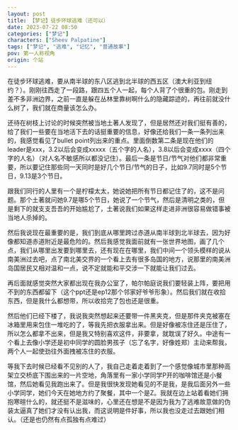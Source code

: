 ```yaml
---
layout: post
title: 【梦记】徒步环球逃难（还可以）
date: 2023-07-22 08:50
categories: ["梦记"]
characters: ["Sheev Palpatine"]
tags: ["梦记", "逃难", "记忆", "普通故事"]
pov: 第一人称视角
origin: 个站
---
```


在徒步环球逃难，要从南半球的东八区逃到北半球的西五区（澳大利亚到纽约？）。刚刚往西走了一段路，跟四五个人一起，每个人背了个很重的包。刚走到差不多非洲边界，之前一直是躲在丛林里靠树啊什么的隐藏踪迹的，再往前就没什么树了，我们就在商量该怎么办。

还待在树枝上讨论的时候突然被当地土著人发现了，但是居然还对我们挺有善的，给了我们一些要在当地活下去的话挺重要的信息，好像还给我们一条一条列出来的，我感觉看见了bullet point列出来的重点。里面倒数第二条是现在他们的leader是xxx，3.2以后会变成xxxxx（五个字的人名），3.8以后会变成xxxx（四个字的人名）（对人名不敏感所以都没记住）。最后一条是节日/节气对他们都非常重要，所以要记住那些同一天同时是好几个节日/节气的日子，比如9.7同时是5个节日，9.13是3个节日。

跟我们同行的人里有一个是柠檬太太，她说她把所有节日都记住了的，这不是问题。那个土著就问她9.7是哪5个节日，她说了一个节气，然后是清明之类的，但是剩下的就支支吾吾的开始尴尬了，土著说我们如果这样走进非洲很容易做错事被当地人杀掉的。

然后我说现在最重要的是，我们到底从哪里跨过赤道从南半球到北半球去，因为好像都知道赤道附近是最危险的。然后我感觉我面前就有一张世界地图，画了几个点，我们从哪里出发要到哪里去，还有现在在哪里，我们中间一个领头模样的说从南美洲过去吧，点了南北美交界的一个看上去有很多岛国的地方，说那里的南美洲岛国居民又相对温和一点，说不定就能和平交涉一下就能让我们过去。

再后面就感觉突然大家都出现在我办公室了，帕尔帕庭说我们要轻装上阵，要把用不到的东西都留下（这个ppt还是ep12那个邻家好爷爷形象）。然后我们就在收拾东西，但是我什么都想带，所以收拾完了包也还是很重。

然后他们已经下楼了，我说我突然想起来还要带一件黑夹克，但是那件夹克被塞在冰箱里用来包住一堆吃的了，等我先把衣服拿出来。但是好像被冻住还是压住了，所以怎么都拿不出来，但是我又特别喜欢这件，非要拿，就耽误了好久。中途有一个看上去像小学还是初中同学的圆脸男孩子（忘了名字，好像姓郑）主动来帮我，两个人一起使劲往外面拽被冻住的衣服。

等我下去时候已经看不见别的人了，我自己走着走着到了一个感觉像城市里那种高架立交桥底下围出来的一片空地，角落里有一家小学同学P开的咖啡馆还是小餐馆，然后她看见我跑出来了。但是我很快发现她看见的不是我，是我后面另外一些小学同学，她们今天在她地方约了聚餐，其中一个是Z。我就在边上站着看她们拥抱寒暄什么的，就还挺不是滋味的，心里还在想是不是因为我为了逃难故意做的伪装太逼真了她们才没有认出我，而这说明是件好事，所以我也没走过去跟她们相认。（还是也仍然有点孤独有点难过）
